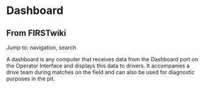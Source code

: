 # Dashboard

## From FIRSTwiki

Jump to: navigation, search

A dashboard is any computer that receives data from the Dashboard port on the Operator Interface and displays this data to drivers. It accompanies a drive team during matches on the field and can also be used for diagnostic purposes in the pit.
